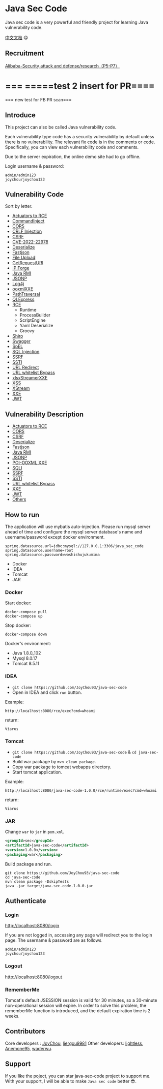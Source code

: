 # Java Sec Code


Java sec code is a very powerful and friendly project for learning Java vulnerability code.

[中文文档](https://github.com/JoyChou93/java-sec-code/blob/master/README_zh.md) 😋

## Recruitment

[Alibaba-Security attack and defense/research（P5-P7）](https://github.com/JoyChou93/java-sec-code/wiki/Alibaba-Purple-Team-Job-Description)

===
=====test 2 insert for PR====
===
=== new test for FB PR scan===



## Introduce

This project can also be called Java vulnerability code. 

Each vulnerability type code has a security vulnerability by default unless there is no vulnerability. The relevant fix code is in the comments or code. Specifically, you can view each vulnerability code and comments.

Due to the server expiration, the online demo site had to go offline.

Login username & password:

```
admin/admin123
joychou/joychou123
```


## Vulnerability Code

Sort by letter.

- [Actuators to RCE](https://github.com/JoyChou93/java-sec-code/blob/master/src/main/resources/logback-online.xml)
- [CommandInject](https://github.com/JoyChou93/java-sec-code/blob/master/src/main/java/org/joychou/controller/CommandInject.java)
- [CORS](https://github.com/JoyChou93/java-sec-code/blob/master/src/main/java/org/joychou/controller/CORS.java)
- [CRLF Injection](https://github.com/JoyChou93/java-sec-code/blob/master/src/main/java/org/joychou/controller/CRLFInjection.java)
- [CSRF](https://github.com/JoyChou93/java-sec-code/blob/master/src/main/java/org/joychou/security/WebSecurityConfig.java)
- [CVE-2022-22978](https://github.com/JoyChou93/java-sec-code/blob/master/src/main/java/org/joychou/security/WebSecurityConfig.java)
- [Deserialize](https://github.com/JoyChou93/java-sec-code/blob/master/src/main/java/org/joychou/controller/Deserialize.java)
- [Fastjson](https://github.com/JoyChou93/java-sec-code/blob/master/src/main/java/org/joychou/controller/Fastjson.java)
- [File Upload](https://github.com/JoyChou93/java-sec-code/blob/master/src/main/java/org/joychou/controller/FileUpload.java)
- [GetRequestURI](https://github.com/JoyChou93/java-sec-code/blob/master/src/main/java/org/joychou/controller/GetRequestURI.java)
- [IP Forge](https://github.com/JoyChou93/java-sec-code/blob/master/src/main/java/org/joychou/controller/IPForge.java)
- [Java RMI](https://github.com/JoyChou93/java-sec-code/blob/master/src/main/java/org/joychou/RMI/Server.java)
- [JSONP](https://github.com/JoyChou93/java-sec-code/blob/master/src/main/java/org/joychou/controller/Jsonp.java)
- [Log4j](https://github.com/JoyChou93/java-sec-code/blob/master/src/main/java/org/joychou/controller/Log4j.java)
- [ooxmlXXE](https://github.com/JoyChou93/java-sec-code/blob/master/src/main/java/org/joychou/controller/othervulns/ooxmlXXE.java)
- [PathTraversal](https://github.com/JoyChou93/java-sec-code/blob/master/src/main/java/org/joychou/controller/PathTraversal.java)
- [QLExpress](https://github.com/JoyChou93/java-sec-code/blob/master/src/main/java/org/joychou/controller/QLExpress.java)
- [RCE](https://github.com/JoyChou93/java-sec-code/blob/master/src/main/java/org/joychou/controller/Rce.java)
  - Runtime
  - ProcessBuilder
  - ScriptEngine
  - Yaml Deserialize  
  - Groovy
- [Shiro](https://github.com/JoyChou93/java-sec-code/blob/master/src/main/java/org/joychou/controller/Shiro.java)
- [Swagger](https://github.com/JoyChou93/java-sec-code/blob/master/src/main/java/org/joychou/config/SwaggerConfig.java)
- [SpEL](https://github.com/JoyChou93/java-sec-code/blob/master/src/main/java/org/joychou/controller/SpEL.java)
- [SQL Injection](https://github.com/JoyChou93/java-sec-code/blob/master/src/main/java/org/joychou/controller/SQLI.java)
- [SSRF](https://github.com/JoyChou93/java-sec-code/blob/master/src/main/java/org/joychou/controller/SSRF.java)
- [SSTI](https://github.com/JoyChou93/java-sec-code/blob/master/src/main/java/org/joychou/controller/SSTI.java)
- [URL Redirect](https://github.com/JoyChou93/java-sec-code/blob/master/src/main/java/org/joychou/controller/URLRedirect.java)
- [URL whitelist Bypass](https://github.com/JoyChou93/java-sec-code/blob/master/src/main/java/org/joychou/controller/URLWhiteList.java)
- [xlsxStreamerXXE](https://github.com/JoyChou93/java-sec-code/blob/master/src/main/java/org/joychou/controller/othervulns/xlsxStreamerXXE.java)
- [XSS](https://github.com/JoyChou93/java-sec-code/blob/master/src/main/java/org/joychou/controller/XSS.java)
- [XStream](https://github.com/JoyChou93/java-sec-code/blob/master/src/main/java/org/joychou/controller/XStreamRce.java)
- [XXE](https://github.com/JoyChou93/java-sec-code/blob/master/src/main/java/org/joychou/controller/XXE.java)
- [JWT](https://github.com/JoyChou93/java-sec-code/blob/master/src/main/java/org/joychou/controller/Jwt.java)


## Vulnerability Description

- [Actuators to RCE](https://github.com/JoyChou93/java-sec-code/wiki/Actuators-to-RCE)
- [CORS](https://github.com/JoyChou93/java-sec-code/wiki/CORS)
- [CSRF](https://github.com/JoyChou93/java-sec-code/wiki/CSRF)
- [Deserialize](https://github.com/JoyChou93/java-sec-code/wiki/Deserialize)
- [Fastjson](https://github.com/JoyChou93/java-sec-code/wiki/Fastjson)
- [Java RMI](https://github.com/JoyChou93/java-sec-code/wiki/Java-RMI)
- [JSONP](https://github.com/JoyChou93/java-sec-code/wiki/JSONP)
- [POI-OOXML XXE](https://github.com/JoyChou93/java-sec-code/wiki/Poi-ooxml-XXE)
- [SQLI](https://github.com/JoyChou93/java-sec-code/wiki/SQL-Inject)
- [SSRF](https://github.com/JoyChou93/java-sec-code/wiki/SSRF)
- [SSTI](https://github.com/JoyChou93/java-sec-code/wiki/SSTI)
- [URL whitelist Bypass](https://github.com/JoyChou93/java-sec-code/wiki/URL-whtielist-Bypass)
- [XXE](https://github.com/JoyChou93/java-sec-code/wiki/XXE)
- [JWT](https://github.com/JoyChou93/java-sec-code/wiki/JWT)
- [Others](https://github.com/JoyChou93/java-sec-code/wiki/others)

## How to run

The application will use mybatis auto-injection. Please run mysql server ahead of time and configure the mysql server database's name and username/password except docker environment.

``` 
spring.datasource.url=jdbc:mysql://127.0.0.1:3306/java_sec_code
spring.datasource.username=root
spring.datasource.password=woshishujukumima
```

- Docker
- IDEA
- Tomcat
- JAR

### Docker


Start docker:

``` 
docker-compose pull
docker-compose up
```


Stop docker:

```
docker-compose down
```

Docker's environment:

- Java 1.8.0_102
- Mysql 8.0.17
- Tomcat 8.5.11


### IDEA

- `git clone https://github.com/JoyChou93/java-sec-code`
- Open in IDEA and click `run` button.

Example:

```
http://localhost:8080/rce/exec?cmd=whoami
```

return:

```
Viarus
```

### Tomcat

- `git clone https://github.com/JoyChou93/java-sec-code` & `cd java-sec-code`
- Build war package by `mvn clean package`.
- Copy war package to tomcat webapps directory.
- Start tomcat application.

Example:

```
http://localhost:8080/java-sec-code-1.0.0/rce/runtime/exec?cmd=whoami
```

return:

```
Viarus
```


### JAR

Change `war` to `jar` in `pom.xml`.

```xml
<groupId>sec</groupId>
<artifactId>java-sec-code</artifactId>
<version>1.0.0</version>
<packaging>war</packaging>
```

Build package and run.

```
git clone https://github.com/JoyChou93/java-sec-code
cd java-sec-code
mvn clean package -DskipTests 
java -jar target/java-sec-code-1.0.0.jar
```

## Authenticate

### Login

[http://localhost:8080/login](http://localhost:8080/login)

If you are not logged in, accessing any page will redirect you to the login page. The username & password are as follows.

```
admin/admin123
joychou/joychou123
```

### Logout

[http://localhost:8080/logout](http://localhost:8080/logout)

### RememberMe

Tomcat's default JSESSION session is valid for 30 minutes, so a 30-minute non-operational session will expire. In order to solve this problem, the rememberMe function is introduced, and the default expiration time is 2 weeks.


## Contributors

Core developers : [JoyChou](https://github.com/JoyChou93), [liergou9981](https://github.com/liergou9981)
Other developers: [lightless](https://github.com/lightless233),  [Anemone95](https://github.com/Anemone95), [waderwu](https://github.com/waderwu). 


## Support

If you like the poject, you can star java-sec-code project to support me. With your support, I will be able to make `Java sec code` better 😎.
